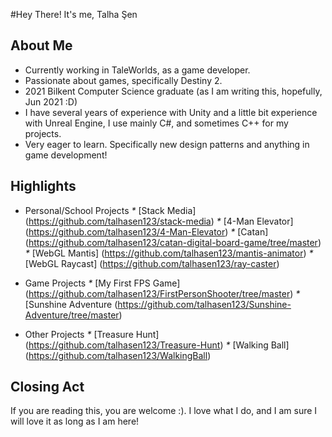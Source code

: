 #Hey There! It's me, Talha Şen

## About Me
* Currently working in TaleWorlds, as a game developer.
* Passionate about games, specifically Destiny 2.
* 2021 Bilkent Computer Science graduate (as I am writing this, hopefully, Jun 2021 :D)
* I have several years of experience with Unity and a little bit experience with Unreal Engine, I use mainly C#, and sometimes C++ for my projects.
* Very eager to learn. Specifically new design patterns and anything in game development!

## Highlights
* Personal/School Projects
_*_ [Stack Media] (https://github.com/talhasen123/stack-media) 
_*_ [4-Man Elevator] (https://github.com/talhasen123/4-Man-Elevator) 
_*_ [Catan] (https://github.com/talhasen123/catan-digital-board-game/tree/master) 
_*_ [WebGL Mantis] (https://github.com/talhasen123/mantis-animator) 
_*_ [WebGL Raycast] (https://github.com/talhasen123/ray-caster) 

* Game Projects
_*_ [My First FPS Game] (https://github.com/talhasen123/FirstPersonShooter/tree/master) 
_*_ [Sunshine Adventure (https://github.com/talhasen123/Sunshine-Adventure/tree/master) 

* Other Projects
_*_ [Treasure Hunt] (https://github.com/talhasen123/Treasure-Hunt) 
_*_ [Walking Ball] (https://github.com/talhasen123/WalkingBall) 

## Closing Act
If you are reading this, you are welcome :). I love what I do, and I am sure I will love it as long as I am here!
